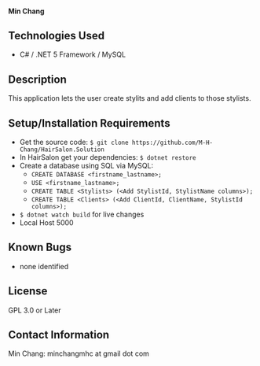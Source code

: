 #### Min Chang

## Technologies Used

- C# / .NET 5 Framework / MySQL

## Description

This application lets the user create stylits and add clients to those stylists.

## Setup/Installation Requirements

- Get the source code: `$ git clone https://github.com/M-H-Chang/HairSalon.Solution`
- In HairSalon get your dependencies: `$ dotnet restore`
- Create a database using SQL via MySQL:
  - `CREATE DATABASE <firstname_lastname>;`
  - `USE <firstname_lastname>;`
  - `CREATE TABLE <Stylists> (<Add StylistId, StylistName columns>);`
  - `CREATE TABLE <Clients> (<Add ClientId, ClientName, StylistId columns>);`
- `$ dotnet watch build` for live changes
- Local Host 5000


## Known Bugs

- none identified

## License

GPL 3.0 or Later

## Contact Information
Min Chang: minchangmhc at gmail dot com